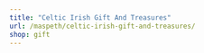```yaml
---
title: "Celtic Irish Gift And Treasures"
url: /maspeth/celtic-irish-gift-and-treasures/
shop: gift
---
```

